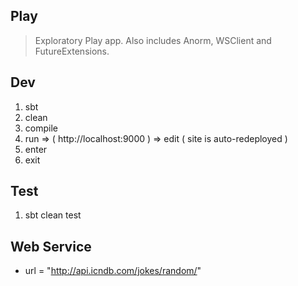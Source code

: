 Play
----
>Exploratory Play app. Also includes Anorm, WSClient and FutureExtensions.

Dev
---
1. sbt
2. clean
3. compile
4. run => ( http://localhost:9000 ) => edit ( site is auto-redeployed )
5. enter
6. exit

Test
----
1. sbt clean test

Web Service
-----------
* url = "http://api.icndb.com/jokes/random/"